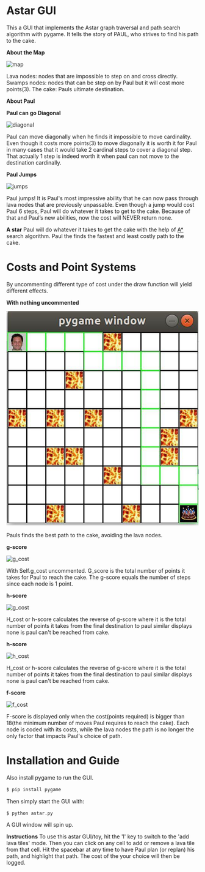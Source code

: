 
# Astar GUI

This a GUI that implements the Astar graph traversal and path search algorithm with pygame. It tells the story of PAUL, who strives to find his path to the cake.
 

**About the Map**

![map](/readme/swamps)

Lava nodes: nodes that are impossible to step on and cross directly. 
Swamps nodes: nodes that can be step on by Paul but it will cost more points(3).
The cake: Pauls ultimate destination. 


**About Paul**

**Paul can go Diagonal**

![diagonal](/readme/diagonal)

Paul can move diagonally when he finds it impossible to move cardinality. Even though it
costs more points(3) to move diagonally it is worth it for Paul in many cases that it would take 2
cardinal steps to cover a diagonal step. That actually 1 step is indeed worth it when paul can not
move to the destination cardinally.

**Paul Jumps**

![jumps](/readme/jumps)

Paul jumps! It is Paul's most impressive ability that he can now pass through lava nodes
that are previously unpassable. Even though a jump would cost Paul 6 steps, Paul will do
whatever it takes to get to the cake. Because of that and Paul’s new abilities, now the cost will
NEVER return none.

**A star**
Paul will do whatever it takes to get the cake with the help of [A*](http://web.mit.edu/eranki/www/tutorials/search/) search algorithm. Paul the finds the fastest and least costly path to the cake. 


# Costs and Point Systems
By uncommenting different type of cost under the draw function will yield different effects. 

**With nothing uncommented**

![nothinguncommented](/readme/nothinguncommented.jpg)

Pauls finds the best path to the cake, avoiding the lava nodes.


**g-score**

![g_cost](/readme/g_cost)

With Self.g_cost uncommented.
G_score is the total number of points it takes for Paul to reach the cake. The g-score equals the
number of steps since each node is 1 point.

**h-score**

![g_cost](/readme/h_cost)

H_cost or h-score calculates the reverse of g-score where it is the total number of points it
takes from the final destination to paul similar displays none is paul can't be reached from cake.

**h-score**

![h_cost](/readme/h_cost)

H_cost or h-score calculates the reverse of g-score where it is the total number of points it
takes from the final destination to paul similar displays none is paul can't be reached from cake.

**f-score**

![f_cost](/readme/f_cost)

F-score is displayed only when the cost(points required) is bigger than 18(the minimum number
of moves Paul requires to reach the cake). Each node is coded with its costs, while the lava
nodes the path is no longer the only factor that impacts Paul's choice of path.


# Installation and Guide

Also install pygame to run the GUI. 
```bash
$ pip install pygame
```

Then simply start the GUI with:
```bash
$ python astar.py
```

A GUI window will spin up. 
	
**Instructions**
To use this astar GUI/toy, hit the 'l' key to switch to the 'add lava tiles' mode. Then you can click on any cell to add or remove a lava tile from that cell. Hit the spacebar at any time to have Paul plan (or replan) his path, and highlight that path. The cost of the your choice will then be logged.




